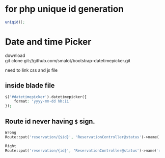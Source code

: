# for php unique id generation 

~~~php
uniqid();
~~~

# Date and time Picker
  
  download    
  git clone git://github.com/smalot/bootstrap-datetimepicker.git    

  need to link  css and js file

## inside blade file
~~~php
$('#datetimepicker').datetimepicker({
    format: 'yyyy-mm-dd hh:ii'
});
~~~


## Route id never having `$` sign. 

~~~php
Wrong
Route::put('reservation/{$id}', 'ReservationController@status')->name('reservation.status');

Right
Route::put('reservation/{id}', 'ReservationController@status')->name('reservation.status');
~~~
